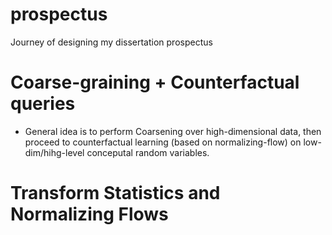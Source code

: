 # prospectus
Journey of designing my dissertation prospectus

# Coarse-graining + Counterfactual queries

- General idea is to perform Coarsening over high-dimensional data, then proceed to counterfactual learning (based on normalizing-flow) on low-dim/hihg-level conceputal random variables.

# Transform Statistics and Normalizing Flows
